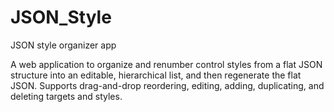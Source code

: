 # JSON_Style
JSON style organizer app
 
A web application to organize and renumber control styles from a flat JSON structure into an editable, hierarchical list, and then regenerate the flat JSON. Supports drag-and-drop reordering, editing, adding, duplicating, and deleting targets and styles.
